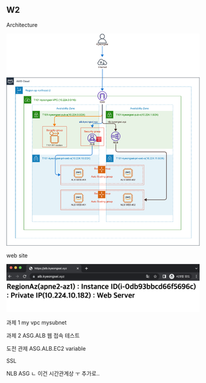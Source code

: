 
## W2

Architecture

![img1](./img/T101_W2_Architecture.png)

web site

![img2](./img/T101_W2_web.png)


과제 1
my vpc mysubnet

과제 2
ASG.ALB
웹 접속 테스트

도전 관제
ASG.ALB.EC2 variable

SSL

NLB ASG
ㄴ 이건 시간관계상 ㅜ 추가로..
